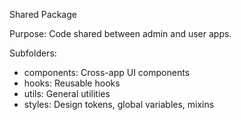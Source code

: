 Shared Package

Purpose: Code shared between admin and user apps.

Subfolders:
- components: Cross-app UI components
- hooks: Reusable hooks
- utils: General utilities
- styles: Design tokens, global variables, mixins
